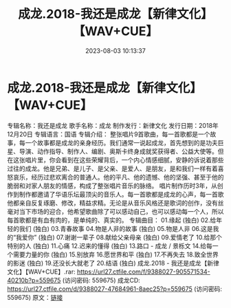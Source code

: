 ﻿---
title: 成龙.2018-我还是成龙【新律文化】【WAV+CUE】
date: 2023-08-03 10:13:37
categories: WAV车载音乐、镜像
tags: 华语中文
---
# 成龙.2018-我还是成龙【新律文化】【WAV+CUE】

专辑名称：我还是成龙
歌手名称：成龙
制作发行：新律文化
发行日期：2018年12月20日
专辑语言：国语
专辑介绍：
整张唱片9首歌曲，每一首歌都是一个故事，每一个故事都是成龙的亲身经历。我们通常一说起成龙，首先想到的是功夫巨星、导演、动作指导、制作人、编剧、奥斯卡终身成就奖获得者、公益大使等。但在这张唱片里，你会看到在这些荣耀背后，一个内心情感细腻，安静的诉说着那些过往的成龙。他是兄弟、是儿子、是父亲、是爱人、是朋友，是和我们一样有着喜怒哀乐，经历过悲欢离合的普通人。他的平凡、他的遗憾、他的坚强、甚至于他的脆弱和对家人朋友的情感，构成了整张唱片音乐的脉络。
唱片制作历时3年，从创作到制作都邀请了华语乐坛最顶尖的音乐人。每一首歌都是成龙的心声，每一首歌他都亲自反复琢磨、修改，精益求精。无论是从音乐风格还是歌词的创作，没有丝毫对当下市场的迎合，他希望歌曲除了可以感动自己，也可以感动每一个人，所以每首歌都是有血有肉的，是单纯的、真实的。
专辑曲目：
01.缘起 (独白)
02.给年轻的我们 (独白)
03.青春故事
04.物是人非的故事 (独白)
05.物是人非
06.这是我的“我爱你” (独白)
07.谢谢一辈子
08.献给父亲母亲 (独白)
09.爱情老了
10.给那个特别的人 (独白)
11.心痛
12.迟来的懂得 (独白)
13.路口 - 成龙 / 景栎文
14.给每一个需要力量的你 (独白)
15.别放弃
16.愿世界和平 (独白)
17.不再失去
18.致全世界的影迷 (独白)
19.还没长大就老了
20.结语 (独白)
成龙.2018 - 我还是成龙【新律文化】【WAV+CUE】.rar: https://url27.ctfile.com/f/9388027-905571534-40210b?p=559675
(访问密码: 559675)
成龙CD: https://url27.ctfile.com/d/9388027-47684961-8aec25?p=559675
(访问密码: 559675)
原文：[链接](https://blog.sina.com.cn/s/blog_1647c7e76010312yc.html)